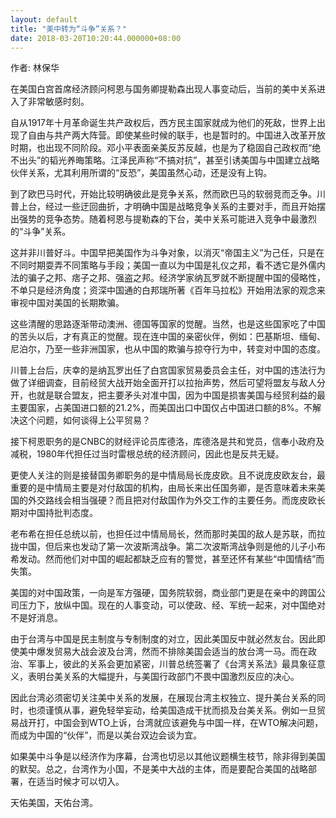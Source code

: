 ```yaml
---
layout: default
title: "美中转为“斗争”关系？"
date: 2018-03-20T10:20:44.000000+08:00
---
```


作者: 林保华

在美国白宫首席经济顾问柯恩与国务卿提勒森出现人事变动后，当前的美中关系进入了非常敏感时刻。

自从1917年十月革命诞生共产政权后，西方民主国家就成为他们的死敌，世界上出现了自由与共产两大阵营。即使某些时候的联手，也是暂时的。中国进入改革开放时期，也出现不同阶段。邓小平表面亲美反苏反越，也是为了稳固自己政权而“绝不出头”的韬光养晦策略。江泽民声称“不搞对抗”，甚至引诱美国与中国建立战略伙伴关系，尤其利用所谓的“反恐”，美国虽然心动，还是没有上钩。

到了欧巴马时代，开始比较明确彼此是竞争关系，然而欧巴马的软弱竞而乏争。川普上台，经过一些迂回曲折，才明确中国是战略竞争关系的主要对手，而且开始摆出强势的竞争态势。随着柯恩与提勒森的下台，美中关系可能进入竞争中最激烈的“斗争”关系。

这并非川普好斗。中国早把美国作为斗争对象，以消灭“帝国主义”为己任，只是在不同时期耍弄不同策略与手段；美国一直以为中国是礼仪之邦，看不透它是外儒内法的骗子之邦、痞子之邦、强盗之邦。经济学家纳瓦罗就不断提醒中国的侵略性，不单只是经济角度；资深中国通的白邦瑞所著《百年马拉松》开始用法家的观念来审视中国对美国的长期欺骗。

这些清醒的思路逐渐带动澳洲、德国等国家的觉醒。当然，也是这些国家吃了中国的苦头以后，才有真正的觉醒。现在连中国的亲密伙伴，例如：巴基斯坦、缅甸、尼泊尔，乃至一些非洲国家，也从中国的欺骗与掠夺行为中，转变对中国的态度。

川普上台后，庆幸的是纳瓦罗出任了白宫国家贸易委员会主任，对中国的违法行为做了详细调查，目前经贸大战开始全面开打以拉抬声势，然后可望将盟友与敌人分开，也就是联合盟友，把主要矛头对准中国，因为中国是损害美国与经贸利益的最主要国家，占美国进口额的21.2%，而美国出口中国仅占中国进口额的8%。不解决这个问题，如何谈得上公平贸易？

接下柯恩职务的是CNBC的财经评论员库德洛，库德洛是共和党员，信奉小政府及减税，1980年代担任过当时雷根总统的经济顾问，因此也是反共无疑。

更使人关注的则是接替国务卿职务的是中情局局长庞皮欧。且不说庞皮欧友台，最重要的是中情局主要是对付敌国的机构，由局长来出任国务卿，是否意味着未来美国的外交路线会相当强硬？而且把对付敌国作为外交工作的主要任务。而庞皮欧长期对中国持批判态度。

老布希在担任总统以前，也担任过中情局局长，然而那时美国的敌人是苏联，而拉拢中国，但后来也发动了第一次波斯湾战争。第二次波斯湾战争则是他的儿子小布希发动。然而他们对中国的崛起都缺乏应有的警觉，甚至还怀有某些“中国情结”而失策。

美国的对中国政策，一向是军方强硬，国务院软弱，商业部门更是在亲中的跨国公司压力下，放纵中国。现在的人事变动，可以使政、经、军统一起来，对中国绝对不是好消息。

由于台湾与中国是民主制度与专制制度的对立，因此美国反中就必然友台。因此即使美中爆发贸易大战会波及台湾，然而不排除美国会适当的放台湾一马。而在政治、军事上，彼此的关系会更加紧密，川普总统签署了《台湾关系法》最具象征意义，表明台美关系的大幅提升，与美国行政部门不畏中国激烈反应的决心。

因此台湾必须密切关注美中关系的发展，在展现台湾主权独立、提升美台关系的同时，也须谨慎从事，避免轻举妄动，给美国造成干扰而损及台美关系。例如一旦贸易战开打，中国会到WTO上诉，台湾就应该避免与中国一样，在WTO解决问题，而成为中国的“伙伴”，而是以美台双边会谈为宜。

如果美中斗争是以经济作为序幕，台湾也切忌以其他议题横生枝节，除非得到美国的默契。总之，台湾作为小国，不是美中大战的主体，而是要配合美国的战略部署，在适当时候才可以切入。

天佑美国，天佑台湾。

